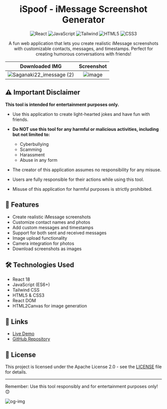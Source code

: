 <div align="center">
  
# iSpoof - iMessage Screenshot Generator

<img src="https://img.shields.io/badge/React-18-61DAFB" alt="React" />
<img src="https://img.shields.io/badge/JavaScript-ES6-F7DF1E" alt="JavaScript" />
<img src="https://img.shields.io/badge/Tailwind-3-38B2AC" alt="Tailwind" />
<img src="https://img.shields.io/badge/HTML5-E34F26" alt="HTML5" />
<img src="https://img.shields.io/badge/CSS3-1572B6" alt="CSS3" />

A fun web application that lets you create realistic iMessage screenshots with customizable contacts, messages, and timestamps. Perfect for creating humorous conversations with friends!

</div>

<div align="center">

| Downloaded IMG | Screenshot |
|:---:|:---:|
| ![Saganaki22_imessage (2)](https://github.com/user-attachments/assets/043c3422-e0e4-46b8-b89a-189498eea70d) | ![image](https://github.com/user-attachments/assets/e54dc67d-a844-404c-917f-7e0cdf8921ee) |

</div>

## ⚠️ Important Disclaimer

**This tool is intended for entertainment purposes only.**

- Use this application to create light-hearted jokes and have fun with friends.
- **Do NOT use this tool for any harmful or malicious activities, including but not limited to:**
  - Cyberbullying  
  - Scamming  
  - Harassment  
  - Abuse in any form  

- The creator of this application assumes no responsibility for any misuse.  
- Users are fully responsible for their actions while using this tool.  
- Misuse of this application for harmful purposes is strictly prohibited.

## 🚀 Features

- Create realistic iMessage screenshots
- Customize contact names and photos
- Add custom messages and timestamps
- Support for both sent and received messages
- Image upload functionality
- Camera integration for photos
- Download screenshots as images

## 🛠️ Technologies Used

- React 18
- JavaScript (ES6+)
- Tailwind CSS
- HTML5 & CSS3
- React DOM
- HTML2Canvas for image generation

## 🔗 Links

- [Live Demo](https://saganaki22.github.io/iSpoof/)
- [GitHub Repository](https://github.com/Saganaki22/iSpoof)

## 📝 License

This project is licensed under the Apache License 2.0 - see the [LICENSE](LICENSE) file for details.

---

Remember: Use this tool responsibly and for entertainment purposes only! 😊 

![og-img](https://github.com/user-attachments/assets/98082692-9841-44f6-bcda-d849cf6ba1f1)

